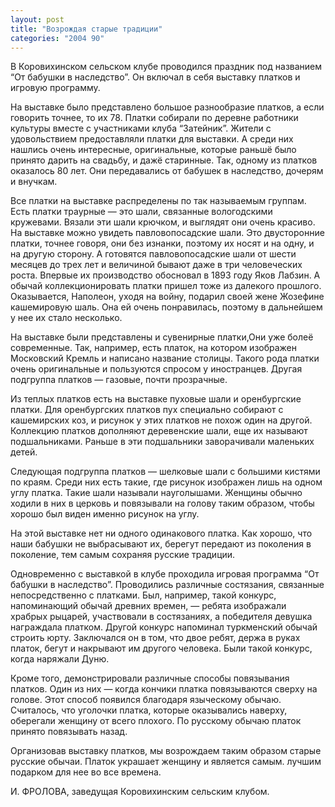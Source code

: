 ```yaml
---
layout: post
title: "Возрождая старые традиции"
categories: "2004 90"
---
```


В Коровихинском сельском клубе проводился праздник под названием “От бабушки в наследство”. Он включал в себя выставку платков и игровую программу.

На выставке было представлено большое разнообразие платков, а если говорить точнее, то их 78. Платки собирали по деревне работники культуры вместе с участниками клуба “Затейник”. Жители с удовольствием предоставляли платки для выставки. А среди них нашлись очень интересные, оригинальные, которые раньшё было принято дарить на свадьбу, и дажё старинные. Так, одному из платков оказалось 80 лет. Они передавались от бабушек в наследство, дочерям и внучкам.

Все платки на выставке распределены по так называемым группам. Есть платки траурные — это шали, связанные вологодскими кружевами. Вязали эти шали крючком, и выглядят они очень красиво. На выставке можно увидеть павловопосадские шали. Это двусторонние платки, точнее говоря, они без изнанки, поэтому их носят и на одну, и на другую сторону. А готовятся павловопосадские шали от шести месяцев до трех лет и величиной бывают даже в три человеческих роста. Впервые их производство обосновал в 1893 году Яков Лабзин. А обычай коллекционировать платки пришел тоже из далекого прошлого. Оказывается, Наполеон, уходя на войну, подарил своей жене Жозефине кашемировую шаль. Она ей очень понравилась, поэтому в дальнейшем у нее их стало несколько.

На выставке были представлены и сувенирные платки,Они уже болеё современные. Так, например, есть платок, на котором изображен Московский Кремль и написано название столицы. Такого рода платки очень оригинальные и пользуются спросом у иностранцев. Другая подгруппа платков — газовые, почти прозрачные.

Из теплых платков есть на выставке пуховые шали и оренбургские платки. Для оренбургских платков пух специально собирают с кашемирских коз, и рисунок у этих платков не похож один на другой. Коллекцию платков дополняют деревенские шали, еще их называют подшальниками. Раньше в эти подшальники заворачивали маленьких детей.

Следующая подгруппа платков — шелковые шали с большими кистями по краям. Среди них есть такие, где рисунок изображен лишь на одном углу платка. Такие шали называли науголышами. Женщины обычно ходили в них в церковь и повязывали на голову таким образом, чтобы хорошо был виден именно рисунок на углу.

На этой выставке нет ни одного одинакового платка. Как хорошо, что наши бабушки не выбрасывают их, берегут передают из поколения в поколение, тем самым сохраняя русские традиции.

Одновременно с выставкой в клубе проходила игровая программа “От бабушки в наследство”. Проводились различные состязания, связанные непосредственно с платками. Был, например, такой конкурс, напоминающий обычай древних времен, — ребята изображали храбрых рыцарей, участвовали в состязаниях, а победителя девушка награждала платком. Другой конкурс напоминал туркменский обычай строить юрту. Заключался он в том, что двое ребят, держа в руках платок, бегут и накрывают им другого человека. Были такой конкурс, когда наряжали Дуню.

Кроме того, демонстрировали различные способы повязывания платков. Один из них — когда кончики платка повязываются сверху на голове. Этот способ появился благодаря языческому обычаю. Считалось, что уголочки платка, которые оказывались наверху, оберегали женщину от всего плохого. По русскому обычаю платок принято повязывать назад.

Организовав выставку платков, мы возрождаем таким образом старые русские обычаи. Платок украшает женщину и является самым. лучшим подарком для нее во все времена.

И. ФРОЛОВА, заведущая Коровихинским сельским клубом.
